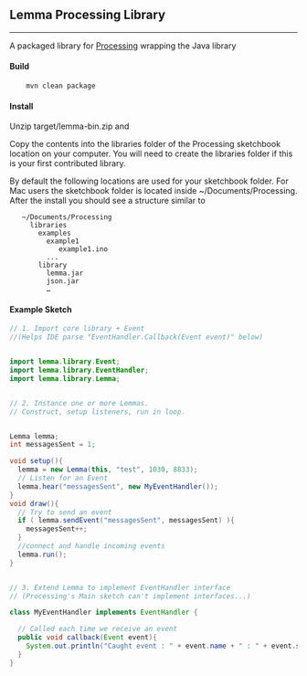 ## Lemma Processing Library
------------------------

A packaged library for [Processing](http://processing.org/) wrapping the Java library

#### Build 

        mvn clean package
        
#### Install 

Unzip target/lemma-bin.zip and 

Copy the contents into the libraries folder of the Processing sketchbook location on your computer. You will need to create the libraries folder if this is your first contributed library.

By default the following locations are used for your sketchbook folder. For Mac users the sketchbook folder is located inside ~/Documents/Processing. After the install you should see a structure similar to 

       ~/Documents/Processing
         libraries
           examples
             example1
           	    example1.ino 
           	 ... 
           library
             lemma.jar
             json.jar
             …
#### Example Sketch

```java
// 1. Import core library + Event 
//(Helps IDE parse "EventHandler.Callback(Event event)" below)


import lemma.library.Event;
import lemma.library.EventHandler;
import lemma.library.Lemma;


// 2. Instance one or more Lemmas. 
// Construct, setup listeners, run in loop.


Lemma lemma;
int messagesSent = 1;

void setup(){
  lemma = new Lemma(this, "test", 1030, 8833);
  // Listen for an Event
  lemma.hear("messagesSent", new MyEventHandler());
}
void draw(){
  // Try to send an event
  if ( lemma.sendEvent("messagesSent", messagesSent) ){
    messagesSent++;
  }
  //connect and handle incoming events
  lemma.run();
}


// 3. Extend Lemma to implement EventHandler interface
// (Processing's Main sketch can't implement interfaces...)

class MyEventHandler implements EventHandler {

  // Called each time we receive an event
  public void callback(Event event){
    System.out.println("Caught event : " + event.name + " : " + event.stringValue);
  }
}
```

